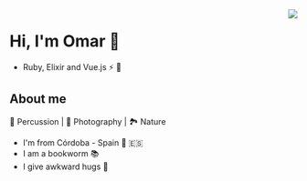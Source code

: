 <img align="right" src="https://aptly.de/wp-content/uploads/2016/03/working-with-my-jam-on.gif">


# Hi, I'm Omar 🎋

- Ruby, Elixir and Vue.js ⚡ 🎎

## About me 

🥁  Percussion | 📸  Photography | 🏞️  Nature

-  I'm from Córdoba - Spain 🕌 🇪🇸
-  I am a bookworm 📚
-  I give awkward hugs 🤗


